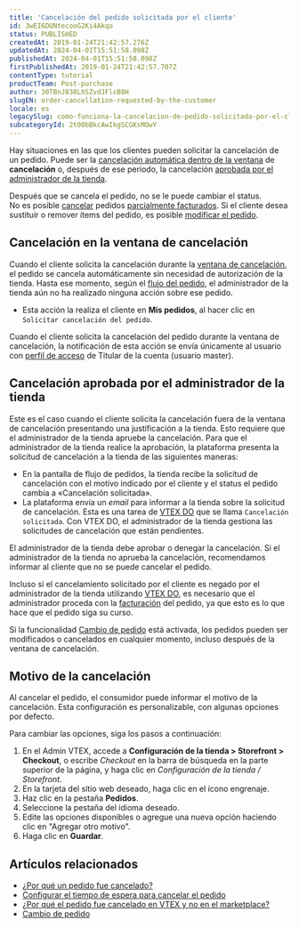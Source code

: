 ```yaml
---
title: 'Cancelación del pedido solicitada por el cliente'
id: 3wEI6DUNtecooG2Ki4Akqo
status: PUBLISHED
createdAt: 2019-01-24T21:42:57.276Z
updatedAt: 2024-04-01T15:51:58.098Z
publishedAt: 2024-04-01T15:51:58.098Z
firstPublishedAt: 2019-01-24T21:42:57.707Z
contentType: tutorial
productTeam: Post-purchase
author: 30TBnJ838LXSZvdJFlcB8H
slugEN: order-cancellation-requested-by-the-customer
locale: es
legacySlug: como-funciona-la-cancelacion-de-pedido-solicitada-por-el-cliente
subcategoryId: 2t00bBkcAwIkgSCGKsMOwY
---
```


Hay situaciones en las que los clientes pueden solicitar la cancelación de un pedido. Puede ser la [cancelación automática dentro de la ventana](/es/tutorial/cancelacion-de-pedido-solicitada-por-el-cliente--3wEI6DUNtecooG2Ki4Akqo#cancelacion-en-la-ventana-de-cancelacion) de **cancelación** o, después de ese periodo, la cancelación [aprobada por el administrador de la tienda](/es/tutorial/cancelacion-de-pedido-solicitada-por-el-cliente--3wEI6DUNtecooG2Ki4Akqo#cancelacion-aprobada-por-el-administrador-de-la-tienda). 

<div class="alert alert-danger">
Después que se cancela el pedido, no se le puede cambiar el status.
</div>

<div class = "alert alert-warning">
No es posible <a href="https://help.vtex.com/es/tutorial/como-cancelar-pedido--tutorials_186">cancelar</a> pedidos <a href="https://help.vtex.com/es/tracks/pedidos--2xkTisx4SXOWXQel8Jg8sa/q9GPspTb9cHlMeAZfdEUe">parcialmente facturados</a>. Si el cliente desea sustituir o remover ítems del pedido, es posible <a href="https://help.vtex.com/es/tutorial/alteracao-de-itens-de-um-pedido-finalizado--tutorials_190">modificar el pedido</a>.
</div>

## Cancelación en la ventana de cancelación

Cuando el cliente solicita la cancelación durante la [ventana de cancelación](/es/tutorial/configurar-el-tiempo-de-espera-para-cancelar-el-pedido--jYFdnPDtNm4WCEkYWqqC), el pedido se cancela automáticamente sin necesidad de autorización de la tienda. Hasta ese momento, según el [flujo del pedido](/es/tutorial/flujo-de-pedido-en-el-oms--tutorials_196), el administrador de la tienda aún no ha realizado ninguna acción sobre ese pedido.

* Esta acción la realiza el cliente en __Mis pedidos__, al hacer clic en `Solicitar cancelación del pedido`.

<div class = "alert alert-info">
Cuando el cliente solicita la cancelación del pedido durante la ventana de cancelación, la notificación de esta acción se envía únicamente al usuario con <a href="https://help.vtex.com/es/tutorial/roles--7HKK5Uau2H6wxE1rH5oRbc">perfil de acceso</a> de Titular de la cuenta (usuario master).
</div>

## Cancelación aprobada por el administrador de la tienda

Este es el caso cuando el cliente solicita la cancelación fuera de la ventana de cancelación presentando una justificación a la tienda. Esto requiere que el administrador de la tienda apruebe la cancelación. Para que el administrador de la tienda realice la aprobación, la plataforma presenta la solicitud de cancelación a la tienda de las siguientes maneras:

* En la pantalla de flujo de pedidos, la tienda recibe la solicitud de cancelación con el motivo indicado por el cliente y el status el pedido cambia a «Cancelación solicitada». 
* La plataforma envía un _email_ para informar a la tienda sobre la solicitud de cancelación. Esta es una tarea de [VTEX DO](/es/tutorial/vtex-do--tutorials_203) que se llama `Cancelación solicitada`. Con VTEX DO, el administrador de la tienda gestiona las solicitudes de cancelación que están pendientes. 

El administrador de la tienda debe aprobar o denegar la cancelación. Si el administrador de la tienda no aprueba la cancelación, recomendamos informar al cliente que no se puede cancelar el pedido.

Incluso si el cancelamiento solicitado por el cliente es negado por el administrador de la tienda utilizando [VTEX DO](/es/tutorial/vtex-do--7KMbRL4OslN8DTX9oiuCiu), es necesario que el administrador proceda con la [facturación](/es/tutorial/faturar-um-pedido--7p1h852V5t54KyscpgxE2v) del pedido, ya que esto es lo que hace que el pedido siga su curso.

<div class="alert alert-warning">
Si la funcionalidad <a href="https://help.vtex.com/es/tutorial/cambio-de-pedido--2IK9mwQjBKseQmE8K8saO8#como-activar-la-funcionalidad">Cambio de pedido</a> está activada, los pedidos pueden ser modificados o cancelados en cualquier momento, incluso después de la ventana de cancelación.
</div>

## Motivo de la cancelación

Al cancelar el pedido, el consumidor puede informar el motivo de la cancelación. Esta configuración es personalizable, con algunas opciones por defecto. 

Para cambiar las opciones, siga los pasos a continuación:

1. En el Admin VTEX, accede a **Configuración de la tienda > Storefront > Checkout**, o escribe *Checkout* en la barra de búsqueda en la parte superior de la página, y haga clic en *Configuración de la tienda / Storefront*.
2. En la tarjeta del sítio web deseado, haga clic en el ícono engrenaje.
3. Haz clic en la pestaña __Pedidos__.
4. Seleccione la pestaña del idioma deseado.
5. Edite las opciones disponibles o agregue una nueva opción haciendo clic en "Agregar otro motivo".
6. Haga clic en __Guardar__.

## Artículos relacionados

- [¿Por qué un pedido fue cancelado?](/es/faq/por-que-meu-pedido-foi-cancelado--frequentlyAskedQuestions_493)
- [Configurar el tiempo de espera para cancelar el pedido](/es/tutorial/configurar-o-tempo-de-carencia-para-cancelamento-do-pedido)
- [¿Por qué el pedido fue cancelado en VTEX y no en el marketplace?](/es/faq/por-que-el-pedido-fue-cancelado-en-la-vtex-e-no-en-el-marketplace--frequentlyAskedQuestions_678)
- [Cambio de pedido](/es/tutorial/substituicao-de-pedidos--2IK9mwQjBKseQmE8K8saO8)

